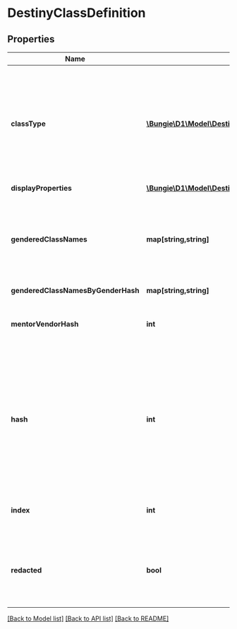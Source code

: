 # DestinyClassDefinition

## Properties
Name | Type | Description | Notes
------------ | ------------- | ------------- | -------------
**classType** | [**\Bungie\D1\Model\Destiny\DestinyClass**](DestinyClass.md) | In Destiny 1, we added a convenience Enumeration for referring to classes. We&#39;ve kept it, though mostly for posterity. This is the enum value for this definition&#39;s class. | [optional] 
**displayProperties** | [**\Bungie\D1\Model\Destiny\Definitions\Common\DestinyDisplayPropertiesDefinition**](DestinyDisplayPropertiesDefinition.md) |  | [optional] 
**genderedClassNames** | **map[string,string]** | A localized string referring to the singular form of the Class&#39;s name when referred to in gendered form. Keyed by the DestinyGender. | [optional] 
**genderedClassNamesByGenderHash** | **map[string,string]** |  | [optional] 
**mentorVendorHash** | **int** | Mentors don&#39;t really mean anything anymore. Don&#39;t expect this to be populated. | [optional] 
**hash** | **int** | The unique identifier for this entity. Guaranteed to be unique for the type of entity, but not globally.  When entities refer to each other in Destiny content, it is this hash that they are referring to. | [optional] 
**index** | **int** | The index of the entity as it was found in the investment tables. | [optional] 
**redacted** | **bool** | If this is true, then there is an entity with this identifier/type combination, but BNet is not yet allowed to show it. Sorry! | [optional] 

[[Back to Model list]](../README.md#documentation-for-models) [[Back to API list]](../README.md#documentation-for-api-endpoints) [[Back to README]](../README.md)


